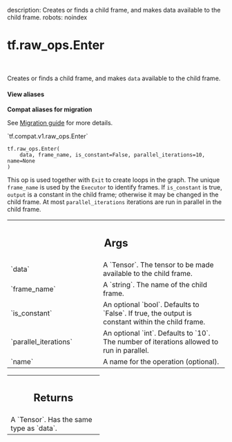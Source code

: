 description: Creates or finds a child frame, and makes data available to the child frame.
robots: noindex

# tf.raw_ops.Enter

<!-- Insert buttons and diff -->

<table class="tfo-notebook-buttons tfo-api nocontent" align="left">

</table>



Creates or finds a child frame, and makes `data` available to the child frame.


<section class="expandable">
  <h4 class="showalways">View aliases</h4>
  <p>
<b>Compat aliases for migration</b>
<p>See
<a href="https://www.tensorflow.org/guide/migrate">Migration guide</a> for
more details.</p>
<p>`tf.compat.v1.raw_ops.Enter`</p>
</p>
</section>

<pre class="devsite-click-to-copy prettyprint lang-py tfo-signature-link">
<code>tf.raw_ops.Enter(
    data, frame_name, is_constant=False, parallel_iterations=10, name=None
)
</code></pre>



<!-- Placeholder for "Used in" -->

This op is used together with `Exit` to create loops in the graph.
The unique `frame_name` is used by the `Executor` to identify frames. If
`is_constant` is true, `output` is a constant in the child frame; otherwise
it may be changed in the child frame. At most `parallel_iterations` iterations
are run in parallel in the child frame.

<!-- Tabular view -->
 <table class="responsive fixed orange">
<colgroup><col width="214px"><col></colgroup>
<tr><th colspan="2"><h2 class="add-link">Args</h2></th></tr>

<tr>
<td>
`data`<a id="data"></a>
</td>
<td>
A `Tensor`. The tensor to be made available to the child frame.
</td>
</tr><tr>
<td>
`frame_name`<a id="frame_name"></a>
</td>
<td>
A `string`. The name of the child frame.
</td>
</tr><tr>
<td>
`is_constant`<a id="is_constant"></a>
</td>
<td>
An optional `bool`. Defaults to `False`.
If true, the output is constant within the child frame.
</td>
</tr><tr>
<td>
`parallel_iterations`<a id="parallel_iterations"></a>
</td>
<td>
An optional `int`. Defaults to `10`.
The number of iterations allowed to run in parallel.
</td>
</tr><tr>
<td>
`name`<a id="name"></a>
</td>
<td>
A name for the operation (optional).
</td>
</tr>
</table>



<!-- Tabular view -->
 <table class="responsive fixed orange">
<colgroup><col width="214px"><col></colgroup>
<tr><th colspan="2"><h2 class="add-link">Returns</h2></th></tr>
<tr class="alt">
<td colspan="2">
A `Tensor`. Has the same type as `data`.
</td>
</tr>

</table>

